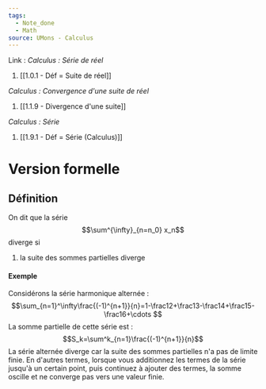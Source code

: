 ```yaml
---
tags:
  - Note_done
  - Math
source: UMons - Calculus
---
```


Link :
_Calculus : Série de réel_
1. [[1.0.1 - Déf = Suite de réel]]

_Calculus : Convergence d'une suite de réel_
1. [[1.1.9 - Divergence d'une suite]]

_Calculus : Série_
1. [[1.9.1 - Déf = Série (Calculus)]]



# Version formelle
## Définition
On dit que la série $$\sum^{\infty}_{n=n_0} x_n$$ diverge si 
1. la suite des sommes partielles diverge

#### Exemple
Considérons la série harmonique alternée : $$\sum_{n=1}^\infty\frac{(-1)^{n+1}}{n}=1-\frac12+\frac13-\frac14+\frac15-\frac16+\cdots $$ La somme partielle de cette série est : $$S_k=\sum^k_{n=1}\frac{(-1)^{n+1}}{n}$$ La série alternée diverge car la suite des sommes partielles n'a pas de limite finie. En d'autres termes, lorsque vous additionnez les termes de la série jusqu'à un certain point, puis continuez à ajouter des termes, la somme oscille et ne converge pas vers une valeur finie.